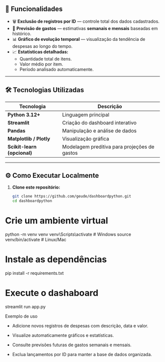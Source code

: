 ## 🚀 Funcionalidades

- 🗑️ **Exclusão de registros por ID** — controle total dos dados cadastrados.  
- 📆 **Previsão de gastos** — estimativas **semanais e mensais** baseadas em histórico.  
- 📊 **Gráfico de evolução temporal** — visualização da tendência de despesas ao longo do tempo.  
- 📈 **Estatísticas detalhadas:**
  - Quantidade total de itens.
  - Valor médio por item.
  - Período analisado automaticamente.  

---

## 🛠️ Tecnologias Utilizadas

| Tecnologia | Descrição |
|-------------|------------|
| **Python 3.12+** | Linguagem principal |
| **Streamlit** | Criação do dashboard interativo |
| **Pandas** | Manipulação e análise de dados |
| **Matplotlib / Plotly** | Visualização gráfica |
| **Scikit-learn (opcional)** | Modelagem preditiva para projeções de gastos |

---


## ⚙️ Como Executar Localmente

1. **Clone este repositório:**
   ```bash
   git clone https://github.com/geude/dashboardpython.git
   cd dashboardpython

# Crie um ambiente virtual

python -m venv venv
venv\Scripts\activate      # Windows
source venv/bin/activate   # Linux/Mac

# Instale as dependências

pip install -r requirements.txt

# Execute o dashaboard

streamlit run app.py

Exemplo de uso

- Adicione novos registros de despesas com descrição, data e valor.

- Visualize automaticamente gráficos e estatísticas.

- Consulte previsões futuras de gastos semanais e mensais.

- Exclua lançamentos por ID para manter a base de dados organizada.




